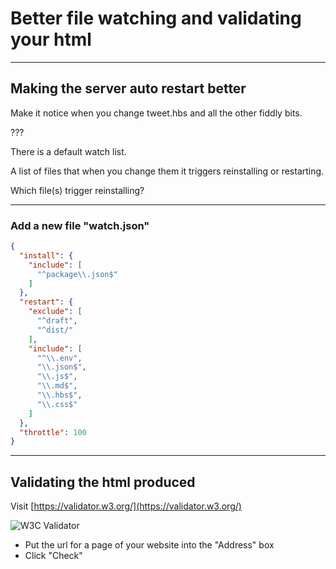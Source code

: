# Better file watching and validating your html

---

## Making the server auto restart better

Make it notice when you change tweet.hbs and all the other fiddly bits.

???

There is a default watch list. 

A list of files that when you change them it triggers reinstalling or restarting.

Which file(s) trigger reinstalling?

---

### Add a new file "watch.json"

```json
{
  "install": {
    "include": [
      "^package\\.json$"
    ]
  },
  "restart": {
    "exclude": [
      "^draft",
      "^dist/"
    ],
    "include": [
      "^\\.env",
      "\\.json$",
      "\\.js$",
      "\\.md$",
      "\\.hbs$",
      "\\.css$"
    ]
  },
  "throttle": 100
}
```


---

## Validating the html produced

Visit [https://validator.w3.org/](https://validator.w3.org/)

![W3C Validator](https://cdn.glitch.global/903cc5c9-7314-4e26-a9d3-8953c224cd66/12138bf7-7b3f-45d0-9822-5aff8d803e38.image.png?v=1655115913859)

- Put the url for a page of your website into the "Address" box
- Click "Check"


